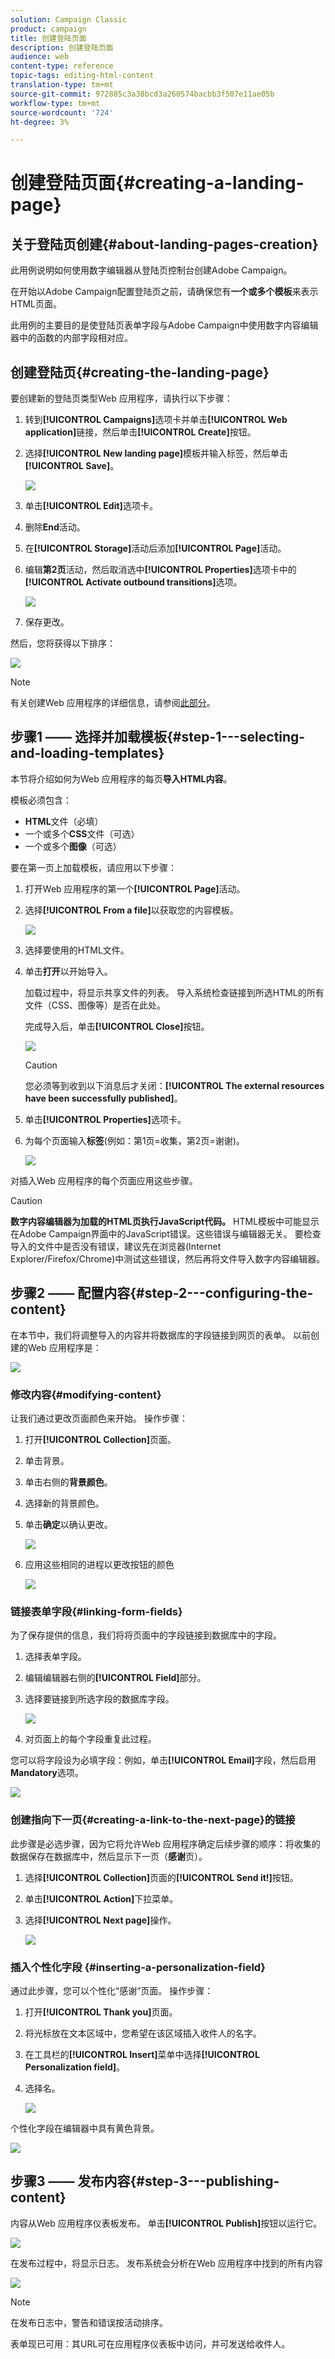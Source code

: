 ```yaml
---
solution: Campaign Classic
product: campaign
title: 创建登陆页面
description: 创建登陆页面
audience: web
content-type: reference
topic-tags: editing-html-content
translation-type: tm+mt
source-git-commit: 972885c3a38bcd3a260574bacbb3f507e11ae05b
workflow-type: tm+mt
source-wordcount: '724'
ht-degree: 3%

---
```



# 创建登陆页面{#creating-a-landing-page}

## 关于登陆页创建{#about-landing-pages-creation}

此用例说明如何使用数字编辑器从登陆页控制台创建Adobe Campaign。

在开始以Adobe Campaign配置登陆页之前，请确保您有&#x200B;**一个或多个模板**&#x200B;来表示HTML页面。

此用例的主要目的是使登陆页表单字段与Adobe Campaign中使用数字内容编辑器中的函数的内部字段相对应。

## 创建登陆页{#creating-the-landing-page}

要创建新的登陆页类型Web 应用程序，请执行以下步骤：

1. 转到&#x200B;**[!UICONTROL Campaigns]**&#x200B;选项卡并单击&#x200B;**[!UICONTROL Web application]**&#x200B;链接，然后单击&#x200B;**[!UICONTROL Create]**&#x200B;按钮。
1. 选择&#x200B;**[!UICONTROL New landing page]**&#x200B;模板并输入标签，然后单击&#x200B;**[!UICONTROL Save]**。

   ![](assets/dce_uc1_newlandingpage.png)

1. 单击&#x200B;**[!UICONTROL Edit]**&#x200B;选项卡。
1. 删除&#x200B;**End**&#x200B;活动。
1. 在&#x200B;**[!UICONTROL Storage]**&#x200B;活动后添加&#x200B;**[!UICONTROL Page]**&#x200B;活动。
1. 编辑&#x200B;**第2页**&#x200B;活动，然后取消选中&#x200B;**[!UICONTROL Properties]**&#x200B;选项卡中的&#x200B;**[!UICONTROL Activate outbound transitions]**&#x200B;选项。

   ![](assets/dce_uc1_transition.png)

1. 保存更改。

然后，您将获得以下排序：

![](assets/dce_uc1_edition_activity.png)

>[!NOTE]
>
>有关创建Web 应用程序的详细信息，请参阅[此部分](../../web/using/creating-a-new-web-application.md)。

## 步骤1 —— 选择并加载模板{#step-1---selecting-and-loading-templates}

本节将介绍如何为Web 应用程序的每页&#x200B;**导入HTML内容**。

模板必须包含：

* **HTML**&#x200B;文件（必填）
* 一个或多个&#x200B;**CSS**&#x200B;文件（可选）
* 一个或多个&#x200B;**图像**（可选）

要在第一页上加载模板，请应用以下步骤：

1. 打开Web 应用程序的第一个&#x200B;**[!UICONTROL Page]**&#x200B;活动。
1. 选择&#x200B;**[!UICONTROL From a file]**&#x200B;以获取您的内容模板。

   ![](assets/dce_uc1_selectmodel.png)

1. 选择要使用的HTML文件。
1. 单击&#x200B;**打开**&#x200B;以开始导入。

   加载过程中，将显示共享文件的列表。 导入系统检查链接到所选HTML的所有文件（CSS、图像等）是否在此处。

   完成导入后，单击&#x200B;**[!UICONTROL Close]**&#x200B;按钮。

   ![](assets/dce_uc1_import.png)

   >[!CAUTION]
   >
   >您必须等到收到以下消息后才关闭：**[!UICONTROL The external resources have been successfully published]**。

1. 单击&#x200B;**[!UICONTROL Properties]**&#x200B;选项卡。
1. 为每个页面输入&#x200B;**标签**(例如：第1页=收集，第2页=谢谢)。

   ![](assets/dce_uc1_pagelabel.png)

对插入Web 应用程序的每个页面应用这些步骤。

>[!CAUTION]
>
>**数字内容编辑器为加载的HTML页执行JavaScript代码。** HTML模板中可能显示在Adobe Campaign界面中的JavaScript错误。这些错误与编辑器无关。 要检查导入的文件中是否没有错误，建议先在浏览器(Internet Explorer/Firefox/Chrome)中测试这些错误，然后再将文件导入数字内容编辑器。

## 步骤2 —— 配置内容{#step-2---configuring-the-content}

在本节中，我们将调整导入的内容并将数据库的字段链接到网页的表单。 以前创建的Web 应用程序是：

![](assets/dce_uc1_lp_enchainement.png)

### 修改内容{#modifying-content}

让我们通过更改页面颜色来开始。 操作步骤：

1. 打开&#x200B;**[!UICONTROL Collection]**&#x200B;页面。
1. 单击背景。
1. 单击右侧的&#x200B;**背景颜色**。
1. 选择新的背景颜色。
1. 单击&#x200B;**确定**&#x200B;以确认更改。

   ![](assets/dce_uc1_changecolor.png)

1. 应用这些相同的进程以更改按钮的颜色

   ![](assets/dce_uc1_finalcolor.png)

### 链接表单字段{#linking-form-fields}

为了保存提供的信息，我们将将页面中的字段链接到数据库中的字段。

1. 选择表单字段。
1. 编辑编辑器右侧的&#x200B;**[!UICONTROL Field]**&#x200B;部分。
1. 选择要链接到所选字段的数据库字段。

   ![](assets/dce_uc1_mapping.png)

1. 对页面上的每个字段重复此过程。

您可以将字段设为必填字段：例如，单击&#x200B;**[!UICONTROL Email]**&#x200B;字段，然后启用&#x200B;**Mandatory**&#x200B;选项。

![](assets/dce_uc1_fieldmandatory.png)

### 创建指向下一页{#creating-a-link-to-the-next-page}的链接

此步骤是必选步骤，因为它将允许Web 应用程序确定后续步骤的顺序：将收集的数据保存在数据库中，然后显示下一页（**感谢**&#x200B;页）。

1. 选择&#x200B;**[!UICONTROL Collection]**&#x200B;页面的&#x200B;**[!UICONTROL Send it!]**&#x200B;按钮。
1. 单击&#x200B;**[!UICONTROL Action]**&#x200B;下拉菜单。
1. 选择&#x200B;**[!UICONTROL Next page]**&#x200B;操作。

   ![](assets/dce_uc1_actionbouton.png)

### 插入个性化字段 {#inserting-a-personalization-field}

通过此步骤，您可以个性化“感谢”页面。 操作步骤：

1. 打开&#x200B;**[!UICONTROL Thank you]**&#x200B;页面。
1. 将光标放在文本区域中，您希望在该区域插入收件人的名字。
1. 在工具栏的&#x200B;**[!UICONTROL Insert]**&#x200B;菜单中选择&#x200B;**[!UICONTROL Personalization field]**。
1. 选择名。

   ![](assets/dce_uc1_persochamp.png)

个性化字段在编辑器中具有黄色背景。

![](assets/dce_uc1_edit_champperso.png)

## 步骤3 —— 发布内容{#step-3---publishing-content}

内容从Web 应用程序仪表板发布。 单击&#x200B;**[!UICONTROL Publish]**&#x200B;按钮以运行它。

![](assets/dce_uc1_pub_dashboard.png)

在发布过程中，将显示日志。 发布系统会分析在Web 应用程序中找到的所有内容

![](assets/dce_uc1_pub_dashboard_journal.png)

>[!NOTE]
>
>在发布日志中，警告和错误按活动排序。

表单现已可用：其URL可在应用程序仪表板中访问，并可发送给收件人。
